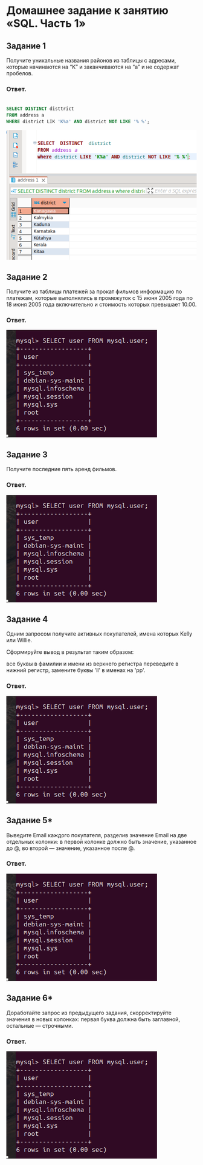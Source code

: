 # Домашнее задание к занятию «SQL. Часть 1»

## Задание 1
Получите уникальные названия районов из таблицы с адресами, которые начинаются на “K” и заканчиваются на “a” и не содержат пробелов.

### Ответ.

```SQL

SELECT DISTINCT disttrict
FROM address a
WHERE district LIK 'K%a' AND district NOT LIKE '% %';

```

![скрин](https://github.com/MalovAleksey/DZ/blob/main/MySQL/2024-01-16_11-00-09.png)

## Задание 2
Получите из таблицы платежей за прокат фильмов информацию по платежам, которые выполнялись в промежуток с 15 июня 2005 года по 18 июня 2005 года включительно и стоимость которых превышает 10.00.

### Ответ.

![скрин](https://github.com/MalovAleksey/DZ/blob/main/MySQL/2024-01-12_13-18-53.png)

## Задание 3
Получите последние пять аренд фильмов.

### Ответ.

![скрин](https://github.com/MalovAleksey/DZ/blob/main/MySQL/2024-01-12_13-18-53.png)

## Задание 4
Одним запросом получите активных покупателей, имена которых Kelly или Willie.

Сформируйте вывод в результат таким образом:

все буквы в фамилии и имени из верхнего регистра переведите в нижний регистр,
замените буквы 'll' в именах на 'pp'.


### Ответ.

![скрин](https://github.com/MalovAleksey/DZ/blob/main/MySQL/2024-01-12_13-18-53.png)

## Задание 5*
Выведите Email каждого покупателя, разделив значение Email на две отдельных колонки: в первой колонке должно быть значение, указанное до @, во второй — значение, указанное после @.

### Ответ.

![скрин](https://github.com/MalovAleksey/DZ/blob/main/MySQL/2024-01-12_13-18-53.png)

## Задание 6*
Доработайте запрос из предыдущего задания, скорректируйте значения в новых колонках: первая буква должна быть заглавной, остальные — строчными.

### Ответ.

![скрин](https://github.com/MalovAleksey/DZ/blob/main/MySQL/2024-01-12_13-18-53.png)
